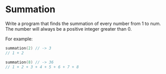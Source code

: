 # Summation

Write a program that finds the summation of every number from 1 to num. The number will always be a positive integer greater than 0.

For example:

```go
summation(2) // -> 3
// 1 + 2

summation(8) // -> 36
// 1 + 2 + 3 + 4 + 5 + 6 + 7 + 8
```
